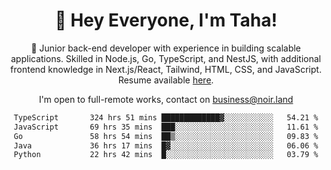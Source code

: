 <div align="center">

<h1 align="center">👋 Hey Everyone, I'm Taha! </h1>
  
<p>
  
 🎉 Junior back-end developer with experience in building scalable applications. Skilled in Node.js, Go, TypeScript, and NestJS, with additional frontend knowledge in Next.js/React, Tailwind, HTML, CSS, and JavaScript. Resume available [here](https://cdn.noir.land/resume).

</p>
   
<p align="center">

  I'm open to full-remote works, contact on [business@noir.land](mailto:business@noir.land) 
 
 </p>
   

  
<!--START_SECTION:waka-->

```txt
TypeScript       324 hrs 51 mins █████████████▓░░░░░░░░░░░   54.21 %
JavaScript       69 hrs 35 mins  ███░░░░░░░░░░░░░░░░░░░░░░   11.61 %
Go               58 hrs 54 mins  ██▒░░░░░░░░░░░░░░░░░░░░░░   09.83 %
Java             36 hrs 17 mins  █▓░░░░░░░░░░░░░░░░░░░░░░░   06.06 %
Python           22 hrs 42 mins  █░░░░░░░░░░░░░░░░░░░░░░░░   03.79 %
```

<!--END_SECTION:waka-->
